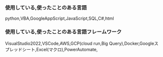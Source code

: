 ### 使用している,使ったことのある言語
  python,VBA,GoogleAppScript,JavaScript,SQL,C#,html

### 使用している,使ったことのある言語フレームワーク
  VisualStudio2022,VSCode,AWS,GCP(cloud run,Big Query),Docker,Googleスプレッドシート,Excel(マクロ),PowerAutomate,
